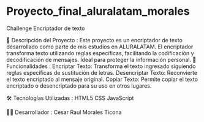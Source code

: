 # Proyecto_final_aluralatam_morales
Challenge Encriptador de texto

📄 Descripción del Proyecto : 
Este proyecto es un encriptador de texto desarrollado como parte de mis estudios en ALURALATAM. El encriptador transforma texto utilizando reglas específicas, facilitando la codificación y decodificación de mensajes. Ideal para proteger la información personal.
🚀 Funcionalidades : 
Encriptar Texto: Transforma el texto ingresado siguiendo reglas específicas de sustitución de letras.
Desencriptar Texto: Reconvierte el texto encriptado al mensaje original.
Copiar Texto: Permite copiar el texto encriptado o desencriptado para su uso en otros lugares.

🛠️ Tecnologías Utilizadas : 
HTML5
CSS
JavaScript

👨‍💻 Desarrollador :
Cesar Raul Morales Ticona
